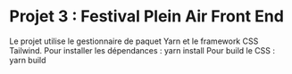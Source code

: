 # Projet 3 : Festival Plein Air Front End

Le projet utilise le gestionnaire de paquet Yarn et le framework CSS Tailwind.
Pour installer les dépendances : yarn install
Pour build le CSS : yarn build

